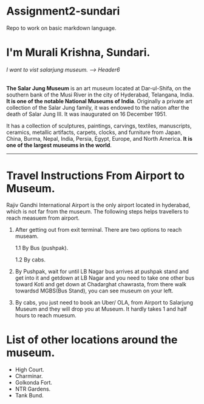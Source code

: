 
# Assignment2-sundari

Repo to work on basic markdown language.

# I'm Murali Krishna, Sundari.


<!-- 1) Use VS Code to edit the README.
2) Create a header of max size with your name.
3) Use a smaller heading giving your favorite museum to visit.
4) Add a short paragraph describing what exhibits are must see in the museum.
5) Use bold styling on at least two important words or phrases.-->

###### I want to vist salarjung museum. --> Header6

**The Salar Jung Museum** is an art museum located at Dar-ul-Shifa, on the southern bank of the Musi River in the city of Hyderabad, Telangana, India. **It is one of the notable National Museums of India**. Originally a private art collection of the Salar Jung family, it was endowed to the nation after the death of Salar Jung III. It was inaugurated on 16 December 1951.

It has a collection of sculptures, paintings, carvings, textiles, manuscripts, ceramics, metallic artifacts, carpets, clocks, and furniture from Japan, China, Burma, Nepal, India, Persia, Egypt, Europe, and North America. **It is one of the largest museums in the world**.

_ _ _ 

# Travel Instructions From Airport to Museum.

Rajiv Gandhi International Airport is the only airport located in hyderabad, which is not far from the museum. The following steps helps travellers to reach measuem from airport.

1. After getting out from exit terminal. There are two options to reach museam.

    1.1  By Bus (pushpak).
    
    1.2 By cabs.

3. By Pushpak, wait for until LB Nagar bus arrives at pushpak stand and get into it and  getdown at LB Nagar and you need to take one other bus toward Koti and get down at Chadarghat chawrasta, from there walk towardsd MGBS(Bus Stand), you can see museum on your left.

2. By cabs, you just need to book an Uber/ OLA, from Airport to Salarjung Museum and they will drop you at Museum. It hardly takes 1 and half hours to reach muesum.


# List of other locations around the museum.

* High Court.
* Charminar.
* Golkonda Fort.
* NTR Gardens.
* Tank Bund.








